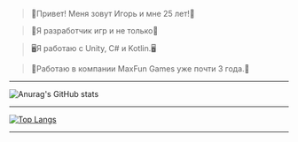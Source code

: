 
>👻Привет! Меня зовут Игорь и мне 25 лет!👻

>🐉Я разработчик игр и не только🐉

>🖥Я работаю с Unity, C# и Kotlin.🖥

>💼Работаю в компании MaxFun Games уже почти 3 года.💼

------

![Anurag's GitHub stats](https://github-readme-stats.vercel.app/api?username=TailsMiles54&show_icons=true&theme=tokyonight)

------

[![Top Langs](https://github-readme-stats.vercel.app/api/top-langs/?username=TailsMiles54)](https://github.com/anuraghazra/github-readme-stats&show_icons=true&theme=tokyonight&rank_icon=github)

------
